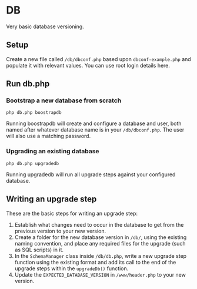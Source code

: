 # DB

Very basic database versioning.

## Setup

Create a new file called `/db/dbconf.php` based upon `dbconf-example.php` and populate it with relevant values.
You can use root login details here.


## Run db.php

### Bootstrap a new database from scratch

`php db.php boostrapdb`

Running boostrapdb will create and configure a database and user, both named after whatever database name is in your `/db/dbconf.php`. The user will also use a matching password.


### Upgrading an existing database

`php db.php upgradedb`

Running upgradedb will run all upgrade steps against your configured database.


## Writing an upgrade step

These are the basic steps for writing an upgrade step:

1) Establish what changes need to occur in the database to get from the previous version to your new version.
2) Create a folder for the new database version in `/db/`, using the existing naming convention, and place any required files for the upgrade (such as SQL scripts) in it.
3) In the `SchemaManager` class inside `/db/db.php`, write a new upgrade step function using the existing format and add its call to the end of the upgrade steps within the `upgradeDb()` function.
4) Update the `EXPECTED_DATABASE_VERSION` in `/www/header.php` to your new version.